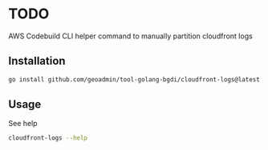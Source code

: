 # TODO

AWS Codebuild CLI helper command to manually partition cloudfront logs

## Installation

```bash
go install github.com/geoadmin/tool-golang-bgdi/cloudfront-logs@latest
```

## Usage

See help

```bash
cloudfront-logs --help
```
